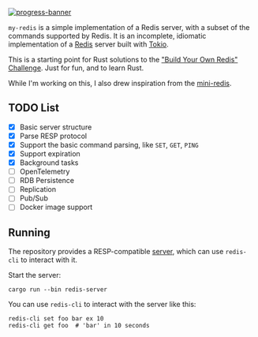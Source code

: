 [![progress-banner](https://backend.codecrafters.io/progress/redis/f1569a3b-e828-419d-8fb5-423162449f99)](https://app.codecrafters.io/users/codecrafters-bot?r=2qF)

`my-redis` is a simple implementation of a Redis server, with a subset of the commands supported by Redis.
It is an incomplete, idiomatic implementation of a [Redis](https://redis.io/) server built with [Tokio](https://tokio.rs/).

This is a starting point for Rust solutions to the
["Build Your Own Redis" Challenge](https://codecrafters.io/challenges/redis). Just for fun, and to learn Rust. 

While I'm working on this, I also drew inspiration from the [mini-redis](https://github.com/tokio-rs/mini-redis).

## TODO List

- [x] Basic server structure
- [x] Parse RESP protocol
- [x] Support the basic command parsing, like `SET`, `GET`, `PING`
- [x] Support expiration
- [x] Background tasks
- [ ] OpenTelemetry
- [ ] RDB Persistence
- [ ] Replication
- [ ] Pub/Sub
- [ ] Docker image support

## Running

The repository provides a RESP-compatible [server](/src/bin/server.rs), which can use `redis-cli` to interact with it.

Start the server:

```shell
cargo run --bin redis-server
```

You can use `redis-cli` to interact with the server like this:

```shell
redis-cli set foo bar ex 10
redis-cli get foo  # 'bar' in 10 seconds
```